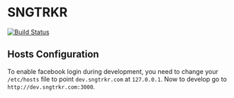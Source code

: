 # SNGTRKR

[![Build Status](https://travis-ci.org/SNGTRKR/sngtrkr.png?branch=staging)](https://travis-ci.org/SNGTRKR/sngtrkr)

## Hosts Configuration
To enable facebook login during development, you need to change your `/etc/hosts` file
to point `dev.sngtrkr.com` at `127.0.0.1`. Now to develop go to `http://dev.sngtrkr.com:3000`.

